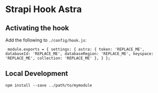 # Strapi Hook Astra


## Activating the hook
Add the following to `./config/hook.js`:

`
module.exports = {
    settings: {
        astra: {
            token: 'REPLACE_ME',
            databaseId: 'REPLACE_ME',
            databaseRegion: 'REPLACE_ME',
            keyspace: 'REPLACE_ME',
            collection: 'REPLACE_ME'
        },
    }
};`

## Local Development

`npm install --save ../path/to/mymodule`
